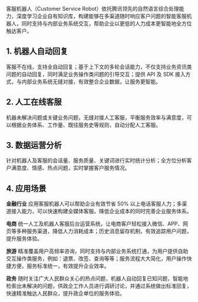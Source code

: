 客服机器人（Customer Service Robot）依托腾讯领先的自然语言综合处理能力，深度学习企业自有知识库，构建能够在多渠道随时响应客户问题的智能客服机器人，同时支持与内部业务系统交互，帮助企业以更低的人力成本更智能地全方位触达客户。
## 1. 机器人自动回复
客服不在线，支持全自动回复；基于上下文的多轮会话能力，不仅支持业务资讯类问题的自动回复，同时满足业务操作类问题的引导交互；提供 API 及 SDK 接入方式，与内部业务系统无缝对接，有效整合企业数据，让服务更智能。
## 2. 人工在线客服
机器未解决问题或关键业务问题，无缝对接人工客服，平衡服务效率与满意度，可以根据业务体系、工作量、既往服务史等规则，自动分配人工客服。
## 3. 数据运营分析
针对机器人及客服的会话量、服务质量、关键词进行实时统计分析；全方位分析客户满意度、情感、热点问题，实时掌握客户服务情况。
## 4. 应用场景 
**金融行业**
应用客服机器人可以帮助企业有效节省 50% 以上电话客服人力；多渠道接入能力，可以快速构建全媒体客服。降低企业成本的同时完善企业服务体系。

**电商**
统一人工及机器人客服后台运营系统，让电商客户轻松接入微信、APP、网页等多种服务渠道，降低人力消耗成本；历史消息留存机制，有效追踪用户问题，提升服务体验。

**旅游**
精准覆盖用户高频率咨询，同时支持与内部业务系统打通，为用户提供自助交互操作类服务，例如：退票、改签、查询等等；服务流程大大简化，用户操作快捷方便，服务标准统一，有效提升企业效率。

**政务**
随时关注广大人民群众关心的热点问题，机器人自动回复已知问题，智能地检索出未解决的问题，供政企工作人员进行调研讨论，并通过系统做出标准回复，快速精准触达人民群众，提升政企单位的服务体验。